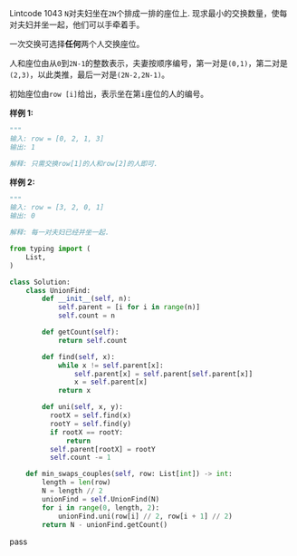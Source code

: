 Lintcode 1043
`N`对夫妇坐在`2N`个排成一排的座位上. 现求最小的交换数量，使每对夫妇并坐一起，他们可以手牵着手。

一次交换可选择**任何**两个人交换座位。

人和座位由从`0`到`2N-1`的整数表示，夫妻按顺序编号，第一对是`(0,1)`，第二对是`(2,3)`，以此类推，最后一对是`(2N-2,2N-1)`。

初始座位由`row [i]`给出，表示坐在第`i`座位的人的编号。


**样例 1:**
```python
"""
输入: row = [0, 2, 1, 3]
输出: 1

解释: 只需交换row[1]的人和row[2]的人即可.
```
**样例 2:**
```python
"""
输入: row = [3, 2, 0, 1]
输出: 0

解释: 每一对夫妇已经并坐一起.
```


```python
from typing import (
    List,
)

class Solution:
    class UnionFind:
        def __init__(self, n):
            self.parent = [i for i in range(n)]
            self.count = n

        def getCount(self):
            return self.count

        def find(self, x):
            while x != self.parent[x]:
                self.parent[x] = self.parent[self.parent[x]]
                x = self.parent[x]
            return x

        def uni(self, x, y):
          rootX = self.find(x)
          rootY = self.find(y)
          if rootX == rootY:
              return
          self.parent[rootX] = rootY
          self.count -= 1

    def min_swaps_couples(self, row: List[int]) -> int:
        length = len(row)
        N = length // 2
        unionFind = self.UnionFind(N)
        for i in range(0, length, 2):
            unionFind.uni(row[i] // 2, row[i + 1] // 2)
        return N - unionFind.getCount()
```
pass